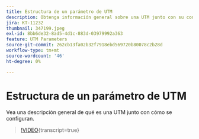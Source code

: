 ```yaml
---
title: Estructura de un parámetro de UTM
description: Obtenga información general sobre una UTM junto con su configuración. Deben tener entre 60 y 160 caracteres.
jira: KT-11232
thumbnail: 347199.jpeg
exl-id: 8bb6de32-8ad5-4d1c-883d-03979992a363
feature: UTM Parameters
source-git-commit: 262cb13fa02b32f7918ebd569720b80078c2b28d
workflow-type: tm+mt
source-wordcount: '46'
ht-degree: 0%

---
```


# Estructura de un parámetro de UTM

Vea una descripción general de qué es una UTM junto con cómo se configuran.

>[!VIDEO](https://video.tv.adobe.com/v/3422337/?learn=on&captions=spa){transcript=true}
